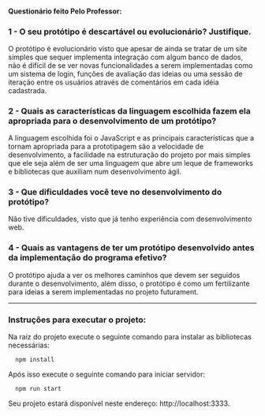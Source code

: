 #### Questionário feito Pelo Professor:

### 1 - O seu protótipo é descartável ou evolucionário? Justifique.

  O protótipo é evolucionário visto que apesar de ainda se tratar de um site simples que sequer implementa integração com algum banco de dados, não é difícil de se ver novas funcionalidades a serem implementadas como um sistema de login, funções de avaliação das ideias ou uma sessão de iteração entre os usuários através de comentários em cada idéia cadastrada.

### 2 - Quais as características da linguagem escolhida fazem ela apropriada para o desenvolvimento de um protótipo?

A linguagem escolhida foi o JavaScript e as principais características que a tornam apropriada para a prototipagem são a velocidade de desenvolvimento, a facilidade na estruturação do projeto por mais simples que ele seja além de ser uma linguagem que abre um leque de frameworks e bibliotecas que auxiliam num desenvolvimento ágil.

### 3 - Que dificuldades você teve no desenvolvimento do protótipo?

Não tive dificuldades, visto que já tenho experiência com desenvolvimento web.

### 4 - Quais as vantagens de ter um protótipo desenvolvido antes da implementação do programa efetivo?

O protótipo ajuda a ver os melhores caminhos que devem ser seguidos durante o desenvolvimento, além disso, o protótipo é como um fertilizante para ideias a serem implementadas no projeto futurament.


 - - -

### Instruções para executar o projeto:

  Na raiz do projeto execute o seguinte comando para instalar as bibliotecas necessárias:

  ```
    npm install
  ```

  Após isso execute o seguinte comando para iniciar servidor:

  ```
    npm run start
  ```

  Seu projeto estará disponível neste endereço: http://localhost:3333.
